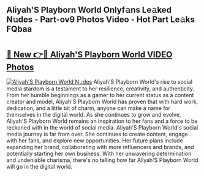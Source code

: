 ## Aliyah'S Playborn World Onlyf𝚊ns Le𝚊ked N𝚞des - Part-ov9 Photos Video - Hot Part Le𝚊ks FQbaa

# <h2><a href="http://ab89442.deff.icu/?id=Aliyah%27S+Playborn+World">🔗 New 👉🔴 Aliyah'S Playborn World VIDEO Photos</a></h2>

[![Aliyah'S Playborn World N𝚞des](https://i.imgur.com/rIISA9y.gif)](http://ab89442.deff.icu/?id=Aliyah%27S+Playborn+World)
Aliyah'S Playborn World's rise to social media stardom is a testament to her resilience, creativity, and authenticity. From her humble beginnings as a gamer to her current status as a content creator and model, Aliyah'S Playborn World has proven that with hard work, dedication, and a little bit of charm, anyone can make a name for themselves in the digital world. As she continues to grow and evolve, Aliyah'S Playborn World remains an inspiration to her fans and a force to be reckoned with in the world of social media. Aliyah'S Playborn World's social media journey is far from over. She continues to create content, engage with her fans, and explore new opportunities. Her future plans include expanding her brand, collaborating with more influencers and brands, and potentially starting her own business. With her unwavering determination and undeniable charisma, there's no telling how far Aliyah'S Playborn World will go in the digital world.
